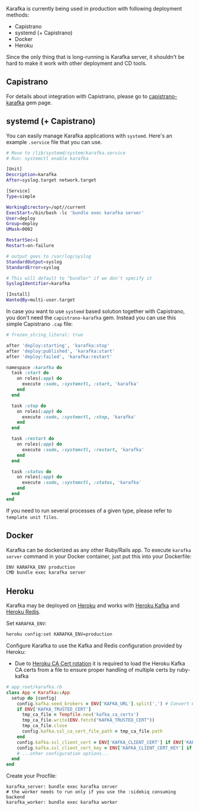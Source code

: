Karafka is currently being used in production with following deployment methods:

  - Capistrano
  - systemd (+ Capistrano)
  - Docker
  - Heroku

Since the only thing that is long-running is Karafka server, it shouldn't be hard to make it work with other deployment and CD tools.

## Capistrano

For details about integration with Capistrano, please go to [capistrano-karafka](https://github.com/karafka/capistrano-karafka) gem page.

## systemd (+ Capistrano)

You can easily manage Karafka applications with `systemd`. Here's an example `.service` file that you can use.

```bash
# Move to /lib/systemd/system/karafka.service
# Run: systemctl enable karafka

[Unit]
Description=karafka
After=syslog.target network.target

[Service]
Type=simple

WorkingDirectory=/opt//current
ExecStart=/bin/bash -lc 'bundle exec karafka server'
User=deploy
Group=deploy
UMask=0002

RestartSec=1
Restart=on-failure

# output goes to /var/log/syslog
StandardOutput=syslog
StandardError=syslog

# This will default to "bundler" if we don't specify it
SyslogIdentifier=karafka

[Install]
WantedBy=multi-user.target
```

In case you want to use `systemd` based solution together with Capistrano, you don't need the `capistrano-karafka` gem. Instead you can use this simple Capistrano `.cap` file:

```ruby
# frozen_string_literal: true

after 'deploy:starting', 'karafka:stop'
after 'deploy:published', 'karafka:start'
after 'deploy:failed', 'karafka:restart'

namespace :karafka do
  task :start do
    on roles(:app) do
      execute :sudo, :systemctl, :start, 'karafka'
    end
  end

  task :stop do
    on roles(:app) do
      execute :sudo, :systemctl, :stop, 'karafka'
    end
  end

  task :restart do
    on roles(:app) do
      execute :sudo, :systemctl, :restart, 'karafka'
    end
  end

  task :status do
    on roles(:app) do
      execute :sudo, :systemctl, :status, 'karafka'
    end
  end
end
```

If you need to run several processes of a given type, please refer to `template unit files`.

## Docker

Karafka can be dockerized as any other Ruby/Rails app. To execute ```karafka server``` command in your Docker container, just put this into your Dockerfile:

```bash
ENV KARAFKA_ENV production
CMD bundle exec karafka server
```

## Heroku

Karafka may be deployed on [Heroku](https://www.heroku.com/) and works with
[Heroku Kafka](https://www.heroku.com/kafka) and [Heroku Redis](https://www.heroku.com/redis).

Set `KARAFKA_ENV`:
```bash
heroku config:set KARAFKA_ENV=production
```

Configure Karafka to use the Kafka and Redis configuration provided by Heroku:
* Due to [Heroku CA Cert rotation](https://devcenter.heroku.com/articles/ca-cert-rotation-kafka) it is required to load the Heroku Kafka CA certs from a file to ensure proper handling of multiple certs by ruby-kafka
```ruby
# app_root/karafka.rb
class App < Karafka::App
  setup do |config|
    config.kafka.seed_brokers = ENV['KAFKA_URL'].split(',') # Convert CSV list of broker urls to an array
    if ENV['KAFKA_TRUSTED_CERT']
      tmp_ca_file = Tempfile.new('kafka_ca_certs')
      tmp_ca_file.write(ENV.fetch("KAFKA_TRUSTED_CERT"))
      tmp_ca_file.close
      config.kafka.ssl_ca_cert_file_path = tmp_ca_file.path
    end
    config.kafka.ssl_client_cert = ENV['KAFKA_CLIENT_CERT'] if ENV['KAFKA_CLIENT_CERT']
    config.kafka.ssl_client_cert_key = ENV['KAFKA_CLIENT_CERT_KEY'] if ENV['KAFKA_CLIENT_CERT_KEY']
    # ...other configuration options...
  end
end
```

Create your Procfile:
```text
karafka_server: bundle exec karafka server
# the worker needs to run only if you use the :sidekiq consuming backend
karafka_worker: bundle exec karafka worker
```
